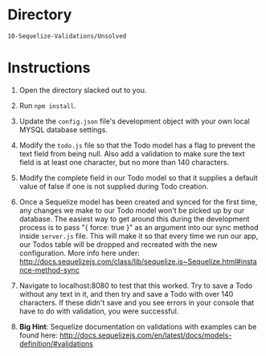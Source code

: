 # Directory

`10-Sequelize-Validations/Unsolved`

# Instructions

1. Open the directory slacked out to you.

2. Run `npm install`.

3. Update the `config.json` file's development object with your own local MYSQL database settings.

4. Modify the `todo.js` file so that the Todo model has a flag to prevent the text field from being null. Also add a validation to make sure the text field is at least one character, but no more than 140 characters.

5. Modify the complete field in our Todo model so that it supplies a default value of false if one is not supplied during Todo creation.

6. Once a Sequelize model has been created and synced for the first time, any changes we make to our Todo model won't be picked up by our database. The easiest way to get around this during the development process is to pass "{ force: true }" as an argument into our sync method inside `server.js` file. This will make it so that every time we run our app, our Todos table will be dropped and recreated with the new configuration. More info here under: <http://docs.sequelizejs.com/class/lib/sequelize.js~Sequelize.html#instance-method-sync>

7. Navigate to localhost:8080 to test that this worked. Try to save a Todo without any text in it, and then try and save a Todo with over 140 characters. If these didn't save and you see errors in your console that have to do with validation, you were successful.

8. **Big Hint**: Sequelize documentation on validations with examples can be found here: <http://docs.sequelizejs.com/en/latest/docs/models-definition/#validations>
